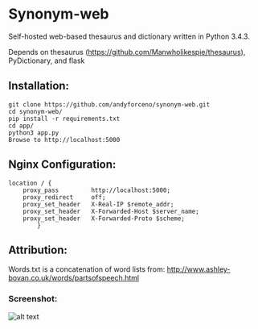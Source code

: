 # Synonym-web
Self-hosted web-based thesaurus and dictionary written in Python 3.4.3.

Depends on thesaurus (https://github.com/Manwholikespie/thesaurus), PyDictionary, and flask

## Installation:
    git clone https://github.com/andyforceno/synonym-web.git
    cd synonym-web/
    pip install -r requirements.txt
    cd app/
    python3 app.py 
    Browse to http://localhost:5000

## Nginx Configuration:
    location / {
		proxy_pass         http://localhost:5000;
		proxy_redirect     off;
		proxy_set_header   X-Real-IP $remote_addr;
		proxy_set_header   X-Forwarded-Host $server_name;
		proxy_set_header   X-Forwarded-Proto $scheme;
			}

## Attribution:
Words.txt is a concatenation of word lists from: 
http://www.ashley-bovan.co.uk/words/partsofspeech.html

### Screenshot:

![alt text](https://raw.githubusercontent.com/andyforceno/synonym-web/master/synonym-web.jpg "Synonym search page")
